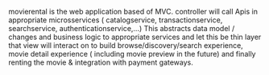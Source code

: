 movierental is the web application based of MVC. controller will call Apis in appropriate microsservices ( catalogservice, transactionservice, searchservice, authenticationservice,...)
This abstracts data model / changes and business logic to appropriate services and let this be thin layer that view will interact on
to build browse/discovery/search experience, movie detail experience ( including movie preview in the future) and 
finally renting the movie & integration with payment gateways.
